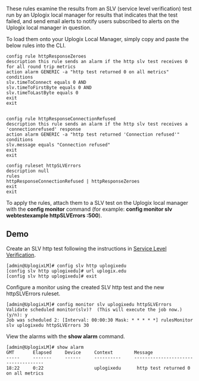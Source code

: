 <!-- 5.5.4 -->
<!-- Custom rules that examine SLV http tests and alert if necessary. -->

These rules examine the results from an SLV (service level verification) test run by an Uplogix local manager for results that indicates that the test failed, and send email alerts to notify users subscribed to alerts on the Uplogix local manager in question.

To load them onto your Uplogix Local Manager, simply copy and paste the below rules into the CLI.

```
config rule httpResponseZeroes
description this rule sends an alarm if the http slv test receives 0 for all round trip metrics
action alarm GENERIC -a "http test returned 0 on all metrics"
conditions
slv.timeToConnect equals 0 AND
slv.timeToFirstByte equals 0 AND
slv.timeToLastByte equals 0
exit
exit
 

config rule httpResponseConnectionRefused
description this rule sends an alarm if the http slv test receives a 'connectionrefused' response
action alarm GENERIC -a "http test returned 'Connection refused'"
conditions
slv.message equals "Connection refused"
exit
exit

config ruleset httpSLVErrors
description null
rules
httpResponseConnectionRefused | httpResponseZeroes
exit
exit
```

To apply the rules, attach them to a SLV test on the Uplogix local manager with the **config monitor** command (for example: **config monitor slv webtestexample httpSLVErrors :500**).

## Demo

Create an SLV http test following the instructions in [Service Level Verification](https://uplogix.com/docs/local-manager-user-guide/advanced-features/service-level-verification).

```
[admin@UplogixLM]# config slv http uplogixedu
[config slv http uplogixedu]# url uplogix.edu
[config slv http uplogixedu]# exit
```

Configure a monitor using the created SLV http test and the new httpSLVErrors ruleset.

```
[admin@UplogixLM]# config monitor slv uplogixedu httpSLVErrors
Validate scheduled monitor(slv)?  (This will execute the job now.) (y/n): y
Job was scheduled 2: [Interval: 00:00:30 Mask: * * * * *] rulesMonitor slv uplogixedu httpSLVErrors 30
```

View the alarms with the **show alarm** command.

```
[admin@UplogixLM]# show alarm
GMT       Elapsed     Device     Context        Message                             
-----     -------     ------     ----------     ------------------------------------
18:22     0:22                   uplogixedu      http test returned 0 on all metrics
```
